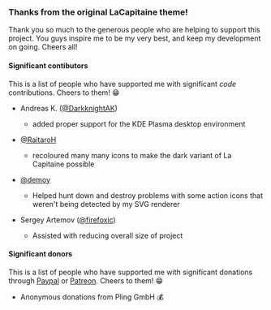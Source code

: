 ### Thanks from the original LaCapitaine theme!
Thank you so much to the generous people who are helping to support this project. You guys inspire me to be my very best, and keep my development on going. Cheers all!

#### Significant contibutors
This is a list of people who have supported me with significant _code_ contributions. Cheers to them! :grin:

 * Andreas K. ([@DarkknightAK](https://github.com/darkknightak))
    - added proper support for the KDE Plasma desktop environment
 * [@RaitaroH](https://github.com/RaitaroH)
    - recoloured many many icons to make the dark variant of La Capitaine possible
 * [@demoy](https://github.com/demoy)
   - Helped hunt down and destroy problems with some action icons that weren't being detected by my SVG renderer

 * Sergey Artemov ([@firefoxic](https://github.com/firefoxic))
   - Assisted with reducing overall size of project

#### Significant donors
This is a list of people who have supported me with significant donations through [Paypal](https://paypal.me/keeferrourke) or [Patreon](https://www.patreon.com/krourke). Cheers to them! :grin:

 * Anonymous donations from Pling GmbH :moneybag:

